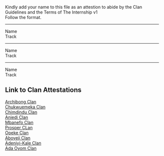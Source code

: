 Kindly add your name to this file as an attestion to abide by the Clan Guidelines and the Terms of The Internship v1
<br/> Follow the format.<br/> 
___
Name <br/>
Track
___
Name <br/>
Track
___
Name <br/>
Track

## Link to Clan Attestations
[Archibong Clan](Archibong-Clan) <br/>
[Chukwuemeka Clan](Chukwuemeka-Clan) <br/>
[Chimdindu Clan](Chimdindu-Clan) <br/>
[Aniedi Clan](Aniedi-Clan) <br/>
[Mbanefo Clan](Mbanefo-Clan) <br/>
[Prosper CLan](Prosper-Clan)<br/>
[Opeke Clan](Opeke-Clan) <br/>
[Aboyeji Clan](Aboyeji-Clan.md)<br/>
[Adeniyi-Kale Clan](Adeniyi-Kale-Clan) <br/>
[Ada Oyom Clan](Chukwuemeka-Clan) <br/>
